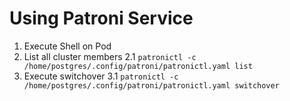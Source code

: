 # Using Patroni Service

1. Execute Shell on Pod
1. List all cluster members
  2.1 `patronictl -c /home/postgres/.config/patroni/patronictl.yaml list`
1. Execute switchover
  3.1 `patronictl -c /home/postgres/.config/patroni/patronictl.yaml switchover`